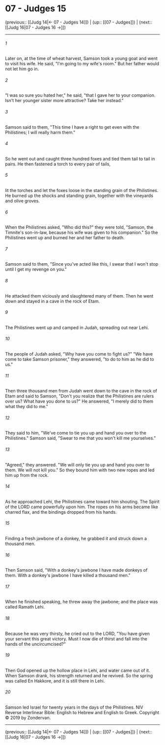 # 07 - Judges 15

(previous:: [[Judg 14|← 07 - Judges 14]]) | (up:: [[07 - Judges]]) | (next:: [[Judg 16|07 - Judges 16 →]])

***


###### 1 
Later on, at the time of wheat harvest, Samson took a young goat and went to visit his wife. He said, "I'm going to my wife's room." But her father would not let him go in. 

###### 2 
"I was so sure you hated her," he said, "that I gave her to your companion. Isn't her younger sister more attractive? Take her instead." 

###### 3 
Samson said to them, "This time I have a right to get even with the Philistines; I will really harm them." 

###### 4 
So he went out and caught three hundred foxes and tied them tail to tail in pairs. He then fastened a torch to every pair of tails, 

###### 5 
lit the torches and let the foxes loose in the standing grain of the Philistines. He burned up the shocks and standing grain, together with the vineyards and olive groves. 

###### 6 
When the Philistines asked, "Who did this?" they were told, "Samson, the Timnite's son-in-law, because his wife was given to his companion." So the Philistines went up and burned her and her father to death. 

###### 7 
Samson said to them, "Since you've acted like this, I swear that I won't stop until I get my revenge on you." 

###### 8 
He attacked them viciously and slaughtered many of them. Then he went down and stayed in a cave in the rock of Etam. 

###### 9 
The Philistines went up and camped in Judah, spreading out near Lehi. 

###### 10 
The people of Judah asked, "Why have you come to fight us?" "We have come to take Samson prisoner," they answered, "to do to him as he did to us." 

###### 11 
Then three thousand men from Judah went down to the cave in the rock of Etam and said to Samson, "Don't you realize that the Philistines are rulers over us? What have you done to us?" He answered, "I merely did to them what they did to me." 

###### 12 
They said to him, "We've come to tie you up and hand you over to the Philistines." Samson said, "Swear to me that you won't kill me yourselves." 

###### 13 
"Agreed," they answered. "We will only tie you up and hand you over to them. We will not kill you." So they bound him with two new ropes and led him up from the rock. 

###### 14 
As he approached Lehi, the Philistines came toward him shouting. The Spirit of the LORD came powerfully upon him. The ropes on his arms became like charred flax, and the bindings dropped from his hands. 

###### 15 
Finding a fresh jawbone of a donkey, he grabbed it and struck down a thousand men. 

###### 16 
Then Samson said, "With a donkey's jawbone I have made donkeys of them. With a donkey's jawbone I have killed a thousand men." 

###### 17 
When he finished speaking, he threw away the jawbone; and the place was called Ramath Lehi. 

###### 18 
Because he was very thirsty, he cried out to the LORD, "You have given your servant this great victory. Must I now die of thirst and fall into the hands of the uncircumcised?" 

###### 19 
Then God opened up the hollow place in Lehi, and water came out of it. When Samson drank, his strength returned and he revived. So the spring was called En Hakkore, and it is still there in Lehi. 

###### 20 
Samson led Israel for twenty years in the days of the Philistines. NIV Reverse Interlinear Bible: English to Hebrew and English to Greek. Copyright © 2019 by Zondervan.

***

(previous:: [[Judg 14|← 07 - Judges 14]]) | (up:: [[07 - Judges]]) | (next:: [[Judg 16|07 - Judges 16 →]])
